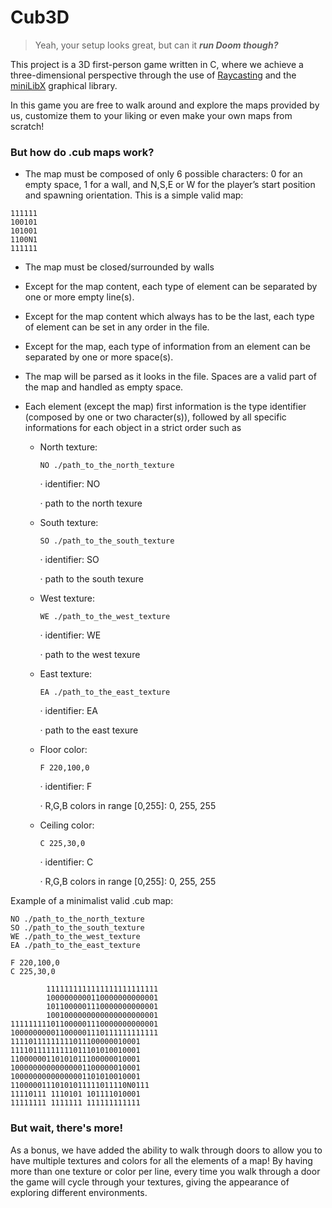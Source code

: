# Cub3D
> Yeah, your setup looks great, but can it ***run Doom though?***

This project is a 3D first-person game written in C, where we achieve a three-dimensional perspective through the use
of [Raycasting](https://en.wikipedia.org/wiki/Ray_casting) and the [miniLibX](https://github.com/42Paris/minilibx-linux) 
graphical library.

In this game you are free to walk around and explore the maps provided by us, customize them to your liking or even make
your own maps from scratch!

### But how do .cub maps work?
- The map must be composed of only 6 possible characters: 0 for an empty space,
1 for a wall, and N,S,E or W for the player’s start position and spawning
orientation.
This is a simple valid map:
```
111111
100101
101001
1100N1
111111
```
- The map must be closed/surrounded by walls
- Except for the map content, each type of element can be separated by one or
more empty line(s).
- Except for the map content which always has to be the last, each type of
element can be set in any order in the file.
- Except for the map, each type of information from an element can be separated
by one or more space(s).
- The map will be parsed as it looks in the file. Spaces are a valid part of the
map and handled as empty space.
- Each element (except the map) first information is the type identifier (composed by one or two character(s)),
followed by all specific informations for each object in a strict order such as

  - North texture:

    `NO ./path_to_the_north_texture`

    · identifier: NO
    
    · path to the north texure
    
  - South texture:

    `SO ./path_to_the_south_texture `
  
    · identifier: SO
  
    · path to the south texure

  - West texture:
  
    `WE ./path_to_the_west_texture`
  
    · identifier: WE
  
    · path to the west texure
  
  - East texture:
  
    `EA ./path_to_the_east_texture`
  
    · identifier: EA
  
    · path to the east texure

  - Floor color:
  
    `F 220,100,0`
  
    · identifier: F
  
    · R,G,B colors in range [0,255]: 0, 255, 255

  - Ceiling color:

    `C 225,30,0`
    
    · identifier: C
    
    · R,G,B colors in range [0,255]: 0, 255, 255

Example of a minimalist valid .cub map:

```
NO ./path_to_the_north_texture
SO ./path_to_the_south_texture
WE ./path_to_the_west_texture
EA ./path_to_the_east_texture

F 220,100,0
C 225,30,0

        1111111111111111111111111
        1000000000110000000000001
        1011000001110000000000001
        1001000000000000000000001
111111111011000001110000000000001
100000000011000001110111111111111
11110111111111011100000010001
11110111111111011101010010001
11000000110101011100000010001
10000000000000001100000010001
10000000000000001101010010001
11000001110101011111011110N0111
11110111 1110101 101111010001
11111111 1111111 111111111111
```

### But wait, there's more!

As a bonus, we have added the ability to walk through doors to allow you to have multiple textures and colors for
all the elements of a map! By having more than one texture or color per line, every time you walk through a door
the game will cycle through your textures, giving the appearance of exploring different environments.
